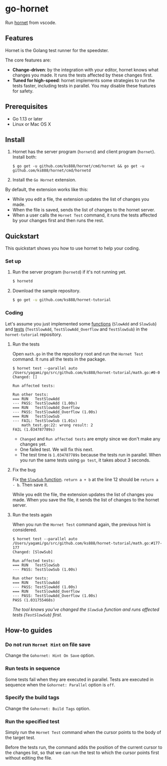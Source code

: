 # go-hornet

Run [hornet](https://github.com/ks888/hornet) from vscode.

## Features

Hornet is the Golang test runner for the speedster.

The core features are:
* **Change-driven**: by the integration with your editor, hornet knows what changes you made. It runs the tests affected by these changes first.
* **Tuned for high-speed**: hornet implements some strategies to run the tests faster, including tests in parallel. You may disable these features for safety.

## Prerequisites

* Go 1.13 or later
* Linux or Mac OS X

## Install

1. Hornet has the server program (`hornetd`) and client program (`hornet`). Install both:

   ```
   $ go get -u github.com/ks888/hornet/cmd/hornet && go get -u github.com/ks888/hornet/cmd/hornetd
   ```

2. Install the `Go Hornet` extension.

By default, the extension works like this:
* While you edit a file, the extension updates the list of changes you made.
* When the file is saved, sends the list of changes to the hornet server.
* When a user calls the `Hornet Test` command, it runs the tests affected by your changes first and then runs the rest.

## Quickstart

This quickstart shows you how to use hornet to help your coding.

### Set up

1. Run the server program (`hornetd`) if it's not running yet.

   ```sh
   $ hornetd
   ```

2. Download the sample repository.

   ```sh
   $ go get -u github.com/ks888/hornet-tutorial
   ```

### Coding

Let's assume you just implemented some [functions](https://github.com/ks888/hornet-tutorial/blob/master/math.go) (`SlowAdd` and `SlowSub`) and [tests](https://github.com/ks888/hornet-tutorial/blob/master/math_test.go) (`TestSlowAdd`, `TestSlowAdd_Overflow` and `TestSlowSub`) in the `hornet-tutorial` repository.

1. Run the tests

   Open `math.go` in the the repository root and run the `Hornet Test` command. It runs all the tests in the package.

   ```
   $ hornet test --parallel auto /Users/yagami/go/src/github.com/ks888/hornet-tutorial/math.go:#0-0
   Changed: []

   Run affected tests:

   Run other tests:
   === RUN   TestSlowAdd
   --- PASS: TestSlowAdd (1.00s)
   === RUN   TestSlowAdd_Overflow
   --- PASS: TestSlowAdd_Overflow (1.00s)
   === RUN   TestSlowSub
   --- FAIL: TestSlowSub (1.01s)
       math_test.go:22: wrong result: 2
   FAIL (1.034787789s)
   ```

   * `Changed` and `Run affected tests` are empty since we don't make any changes yet.
   * One failed test. We will fix this next.
   * The test time is `1.034787789s` because the tests run in parallel. When you run the same tests using `go test`, it takes about 3 seconds.

2. Fix the bug

   Fix [the `SlowSub` function](https://github.com/ks888/hornet-tutorial/blob/master/math.go#L12). `return a + b` at the line 12 should be `return a - b`. Then save it.

   While you edit the file, the extension updates the list of changes you made. When you save the file, it sends the list of changes to the hornet server.

3. Run the tests again

   When you run the `Hornet Test` command again, the previous hint is considered.

   ```
   $ hornet test --parallel auto /Users/yagami/go/src/github.com/ks888/hornet-tutorial/math.go:#177-177
   Changed: [SlowSub]

   Run affected tests:
   === RUN   TestSlowSub
   --- PASS: TestSlowSub (1.00s)

   Run other tests:
   === RUN   TestSlowAdd
   --- PASS: TestSlowAdd (1.00s)
   === RUN   TestSlowAdd_Overflow
   --- PASS: TestSlowAdd_Overflow (1.00s)
   PASS (1.031755468s)
   ```

   *The tool knows you've changed the `SlowSub` function and runs affected tests (`TestSlowSub`) first.*

## How-to guides

### Do not run `Hornet Hint` on file save

Change the `Gohornet: Hint On Save` option.

### Run tests in sequence

Some tests fail when they are executed in parallel. Tests are executed in sequence when the `Gohornet: Parallel` option is `off`.

### Specify the build tags

Change the `Gohornet: Build Tags` option.

### Run the specified test

Simply run the `Hornet Test` command when the cursor points to the body of the target test.

Before the tests run, the command adds the position of the current cursor to the changes list, so that we can run the test to which the cursor points first without editing the file.
